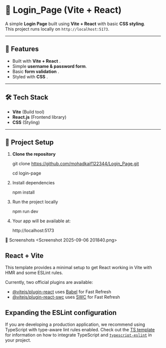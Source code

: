 # 🔐 Login_Page (Vite + React)

A simple **Login Page** built using **Vite + React** with basic **CSS styling**.  
This project runs locally on `http://localhost:5173`.

---

## 🚀 Features
- Built with **Vite + React** .
- Simple **username & password form**.
- Basic **form validation** .
- Styled with **CSS** .


---

## 🛠️ Tech Stack
- **Vite** (Build tool)
- **React.js** (Frontend library)
- **CSS** (Styling)

---

## 📂 Project Setup

1. **Clone the repository**
   
    git clone https://github.com/mohadkaif122344/Login_Page.git

   cd login-page
 

2. Install dependencies

   npm install


3. Run the project locally

    npm run dev


4. Your app will be available at:

   http://localhost:5173   

📸 Screenshots
<Screenshot 2025-09-06 201840.png>







## React + Vite

This template provides a minimal setup to get React working in Vite with HMR and some ESLint rules.

Currently, two official plugins are available:

- [@vitejs/plugin-react](https://github.com/vitejs/vite-plugin-react/blob/main/packages/plugin-react) uses [Babel](https://babeljs.io/) for Fast Refresh
- [@vitejs/plugin-react-swc](https://github.com/vitejs/vite-plugin-react/blob/main/packages/plugin-react-swc) uses [SWC](https://swc.rs/) for Fast Refresh

## Expanding the ESLint configuration

If you are developing a production application, we recommend using TypeScript with type-aware lint rules enabled. Check out the [TS template](https://github.com/vitejs/vite/tree/main/packages/create-vite/template-react-ts) for information on how to integrate TypeScript and [`typescript-eslint`](https://typescript-eslint.io) in your project.
